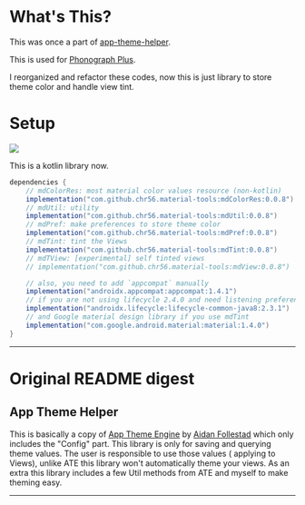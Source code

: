 # What's This?

This was once a part of [app-theme-helper](https://github.com/kabouzeid/app-theme-helper).

This is used for [Phonograph Plus](https://github.com/chr56/Phonograph_Plus).

I reorganized and refactor these codes, now this is just library to store theme color and handle
view tint.

# Setup

[![](https://jitpack.io/v/chr56/material-tools.svg)](https://jitpack.io/#chr56/material-tools)

This is a kotlin library now.

```groovy
dependencies {
    // mdColorRes: most material color values resource (non-kotlin)
    implementation("com.github.chr56.material-tools:mdColorRes:0.0.8")
    // mdUtil: utility
    implementation("com.github.chr56.material-tools:mdUtil:0.0.8")
    // mdPref: make preferences to store theme color
    implementation("com.github.chr56.material-tools:mdPref:0.0.8")
    // mdTint: tint the Views
    implementation("com.github.chr56.material-tools:mdTint:0.0.8")
    // mdTView: [experimental] self tinted views
    // implementation("com.github.chr56.material-tools:mdView:0.0.8")

    // also, you need to add `appcompat` manually
    implementation("androidx.appcompat:appcompat:1.4.1")
    // if you are not using lifecycle 2.4.0 and need listening preference changes in mdPref
    implementation("androidx.lifecycle:lifecycle-common-java8:2.3.1")
    // and Google material design library if you use mdTint
    implementation("com.google.android.material:material:1.4.0")
}
```

---

# Original README digest

## App Theme Helper

This is basically a copy of [App Theme Engine](https://github.com/afollestad/app-theme-engine)
by [Aidan Follestad](https://github.com/afollestad) which only includes the "Config" part. This
library is only for saving and querying theme values. The user is responsible to use those values (
applying to Views), unlike ATE this library won't automatically theme your views. As an extra this
library includes a few Util methods from ATE and myself to make theming easy.

---